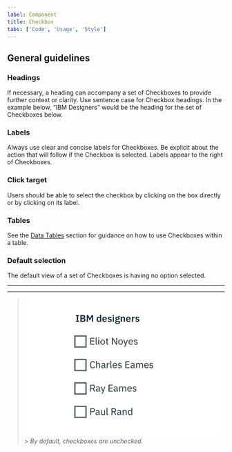 ```yaml
---
label: Component
title: Checkbox
tabs: ['Code', 'Usage', 'Style']
---
```


## General guidelines

### Headings

If necessary, a heading can accompany a set of Checkboxes to provide further context or clarity. Use sentence case for Checkbox headings. In the example below, “IBM Designers” would be the heading for the set of Checkboxes below.

### Labels

Always use clear and concise labels for Checkboxes. Be explicit about the action that will follow if the Checkbox is selected. Labels appear to the right of Checkboxes.

### Click target

Users should be able to select the checkbox by clicking on the box directly or by clicking on its label.

### Tables

See the [Data Tables](/components/data-table/usage) section for guidance on how to use Checkboxes within a table.

### Default selection

The default view of a set of Checkboxes is having no option selected.

---

---

> ![The default state for checkboxes is unchecked.](images/checkbox-usage-1.png) > _By default, checkboxes are unchecked._
